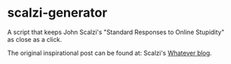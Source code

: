 # scalzi-generator
A script that keeps John Scalzi's "Standard Responses to Online Stupidity" as close as a click.

The original inspirational post can be found at: Scalzi's [Whatever blog](http://whatever.scalzi.com/2015/03/02/standard-responses-to-online-stupidity/).
